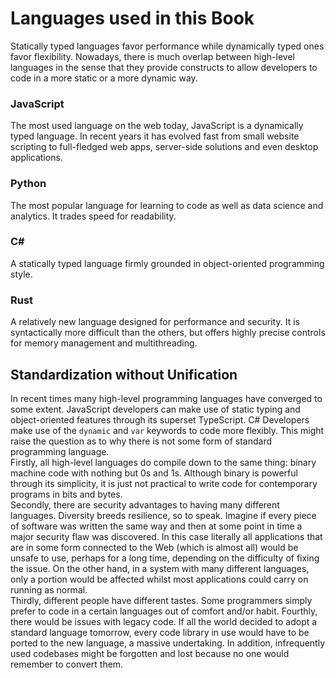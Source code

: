 # Languages used in this Book

Statically typed languages favor performance while dynamically typed ones favor flexibility. Nowadays, there is much overlap between high-level languages in the sense that they provide constructs to allow developers to code in a more static or a more dynamic way. 


### JavaScript
The most used language on the web today, JavaScript is a dynamically typed language. In recent years it has evolved fast from small website scripting to full-fledged web apps, server-side solutions and even desktop applications.

### Python
The most popular language for learning to code as well as data science and analytics. It trades speed for readability.

### C#
A statically typed language firmly grounded in object-oriented programming style.

### Rust
A relatively new language designed for performance and security. It is syntactically more difficult than the others, but offers highly precise controls for memory management and multithreading.


## Standardization without Unification
In recent times many high-level programming languages have converged to some extent. JavaScript developers can make use of static typing and object-oriented features through its superset TypeScript. C# Developers make use of the `dynamic` and `var` keywords to code more flexibly. This might raise the question as to why there is not some form of standard programming language.  
Firstly, all high-level languages do compile down to the same thing: binary machine code with nothing but 0s and 1s. Although binary is powerful through its simplicity, it is just not practical to write code for contemporary programs in bits and bytes.  
Secondly, there are security advantages to having many different languages. Diversity breeds resilience, so to speak. Imagine if every piece of software was written the same way and then at some point in time a major security flaw was discovered. In this case literally all applications that are in some form connected to the Web (which is almost all) would be unsafe to use, perhaps for a long time, depending on the difficulty of fixing the issue. On the other hand, in a system with many different languages, only a portion would be affected whilst most applications could carry on running as normal.  
Thirdly, different people have different tastes. Some programmers simply prefer to code in a certain languages out of comfort and/or habit.
Fourthly, there would be issues with legacy code. If all the world decided to adopt a standard language tomorrow, every code library in use would have to be ported to the new language, a massive undertaking. In addition, infrequently used codebases might be forgotten and lost because no one would remember to convert them.

